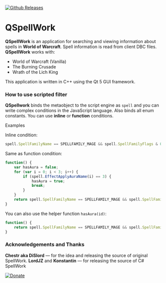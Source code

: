 [![Github Releases](https://img.shields.io/github/downloads/sidsukana/QSpellWork/latest/total.svg)](https://github.com/sidsukana/QSpellWork/releases)

# QSpellWork

**QSpellWork** is an application for searching and viewing information about spells in **World of Warcraft**. Spell information is read from client DBC files. **QSpellWork** works with:

* World of Warcraft (Vanilla)
* The Burning Crusade
* Wrath of the Lich King

This application is written in C++ using the Qt 5 GUI framework.

### How to use scripted filter

**QSpellwork** binds the metaobject to the script engine as `spell` and you can write complex conditions in the JavaScript language. Also binds all enum constants. You can use **inline** or **function** conditions.

Examples

Inline condition:
```javascript
spell.SpellFamilyName == SPELLFAMILY_MAGE && spell.SpellFamilyFlags & 0x1 && spell.hasAura(3)
```

Same as function condition:
```javascript
function() {
    var hasAura = false;
    for (var i = 0; i < 3; i++) {
        if (spell.EffectApplyAuraName(i) == 3) {
            hasAura = true;
            break;
        }
    }
    return spell.SpellFamilyName == SPELLFAMILY_MAGE && spell.SpellFamilyFlags & 0x1 && hasAura;
}
```

You can also use the helper function `hasAura(id)`:

```javascript
function() {
    return spell.SpellFamilyName == SPELLFAMILY_MAGE && spell.SpellFamilyFlags & 0x1 && spell.hasAura(3);
}
```

### Acknowledgements and Thanks

**Chestr aka DiSlord** — for the idea and releasing the source of original SpellWork.
**LordJZ** and **Konstantin** — for releasing the source of C# SpellWork

[![Donate](https://www.paypalobjects.com/en_US/i/btn/btn_donate_LG.gif)](https://www.paypal.me/sidsukana)

